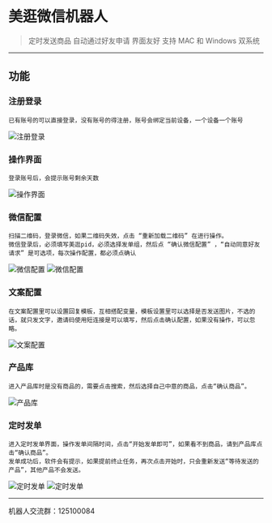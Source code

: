 # 美逛微信机器人

> 定时发送商品
> 自动通过好友申请
> 界面友好
> 支持 MAC 和 Windows 双系统

---

## 功能

### 注册登录
    已有账号的可以直接登录，没有账号的得注册，账号会绑定当前设备，一个设备一个账号
   ![注册登录][1]

### 操作界面
    登录账号后，会提示账号剩余天数
   ![操作界面][2]

### 微信配置
    扫描二维码，登录微信，如果二维码失效，点击 “重新加载二维码” 在进行操作。
    微信登录后，必须填写美逛pid，必须选择发单组，然后点 “确认微信配置” ，“自动同意好友请求” 是可选项，每次操作配置，都必须点确认
   ![微信配置][3]
   ![微信配置][4]

### 文案配置
    在文案配置里可以设置回复模板，互相搭配变量，模板设置里可以选择是否发送图片，不选的话，就只发文字，邀请码使用短连接是可以填写，然后点击确认配置，如果没有操作，可以忽略。
   ![文案配置][5]

### 产品库
    进入产品库时是没有商品的，需要点击搜索，然后选择自己中意的商品，点击“确认商品”。
   ![产品库][6]

### 定时发单
    进入定时发单界面，操作发单间隔时间，点击“开始发单即可”，如果看不到商品，请到产品库点击“确认商品”。
    发单成功后，软件会有提示，如果提前终止任务，再次点击开始时，只会重新发送“等待发送的产品”，其他产品不会发送。
   ![定时发单][7]
   ![定时发单][8]

---
机器人交流群：125100084

[1]: https://raw.githubusercontent.com/chengle123/meiguang/master/img/1.png
[2]: https://raw.githubusercontent.com/chengle123/meiguang/master/img/2.png
[3]: https://raw.githubusercontent.com/chengle123/meiguang/master/img/3.png
[4]: https://raw.githubusercontent.com/chengle123/meiguang/master/img/4.png
[5]: https://raw.githubusercontent.com/chengle123/meiguang/master/img/5.png
[6]: https://raw.githubusercontent.com/chengle123/meiguang/master/img/6.png
[7]: https://raw.githubusercontent.com/chengle123/meiguang/master/img/7.png
[8]: https://raw.githubusercontent.com/chengle123/meiguang/master/img/8.png
